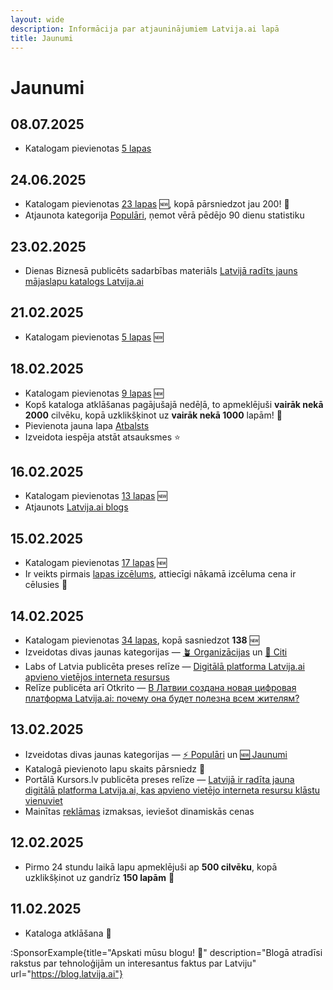 ```yaml
---
layout: wide
description: Informācija par atjauninājumiem Latvija.ai lapā
title: Jaunumi
---
```


# Jaunumi

## 08.07.2025

- Katalogam pievienotas [5 lapas](/tags/jaunumi)

## 24.06.2025

- Katalogam pievienotas [23 lapas](/tags/jaunumi) 🆕, kopā pārsniedzot jau 200! 🚀
- Atjaunota kategorija [Populāri](/tags/populari), ņemot vērā pēdējo 90 dienu statistiku

## 23.02.2025

- Dienas Biznesā publicēts sadarbības materiāls [Latvijā radīts jauns mājaslapu katalogs Latvija.ai](https://www.db.lv/zinas/latvija-radits-jauns-majaslapu-katalogs-latvijaai-520223)

## 21.02.2025

- Katalogam pievienotas [5 lapas](/tags/jaunumi) 🆕

## 18.02.2025

- Katalogam pievienotas [9 lapas](/tags/jaunumi) 🆕
- Kopš kataloga atklāšanas pagājušajā nedēļā, to apmeklējuši **vairāk nekā 2000** cilvēku, kopā uzklikšķinot uz **vairāk nekā 1000** lapām! 🚀
- Pievienota jauna lapa [Atbalsts](/atbalsts)
- Izveidota iespēja atstāt atsauksmes ⭐

## 16.02.2025

- Katalogam pievienotas [13 lapas](/tags/jaunumi) 🆕
- Atjaunots [Latvija.ai blogs](https://blog.latvija.ai)

## 15.02.2025

- Katalogam pievienotas [17 lapas](/tags/jaunumi) 🆕
- Ir veikts pirmais [lapas izcēlums](/reklama/#izcelumi), attiecīgi nākamā izcēluma cena ir cēlusies 💸

## 14.02.2025

- Katalogam pievienotas [34 lapas](/tags/jaunumi), kopā sasniedzot **138** 🆕
- Izveidotas divas jaunas kategorijas — [🪴 Organizācijas](/tags/organizacijas) un [🎲 Citi](/tags/citi)
- Labs of Latvia publicēta preses relīze — [Digitālā platforma Latvija.ai apvieno vietējos interneta resursus](https://labsoflatvia.com/aktuali/digitala-platforma-latvija-ai-apvieno-vietejos-interneta-resursus)
- Relīze publicēta arī Otkrito — [В Латвии создана новая цифровая платформа Latvija.ai: почему она будет полезна всем жителям?](https://rus.jauns.lv/article/novosti/641359-v-latvii-sozdana-novaia-cifrovaia-platforma-latvijaai-pocemu-ona-budet-polezna-vsem-ziteliam)

## 13.02.2025

- Izveidotas divas jaunas kategorijas — [⚡ Populāri](/tags/populari) un [🆕 Jaunumi](/tags/jaunumi)
- Katalogā pievienoto lapu skaits pārsniedz 💯
- Portālā Kursors.lv publicēta preses relīze — [Latvijā ir radīta jauna digitālā platforma Latvija.ai, kas apvieno vietējo interneta resursu klāstu vienuviet](https://kursors.lv/2025/02/13/latvija-ir-radita-jauna-digitala-platforma-latvija-ai-kas-apvieno-vietejo-interneta-resursu-klastu-vienuviet/)
- Mainītas [reklāmas](/reklama) izmaksas, ieviešot dinamiskās cenas

## 12.02.2025

- Pirmo 24 stundu laikā lapu apmeklējuši ap **500 cilvēku**, kopā uzklikšķinot uz gandrīz **150 lapām** 🚀

## 11.02.2025

- Kataloga atklāšana 🥳

:SponsorExample{title="Apskati mūsu blogu! 📰" description="Blogā atradīsi rakstus par tehnoloģijām un interesantus faktus par Latviju" url="https://blog.latvija.ai"}
